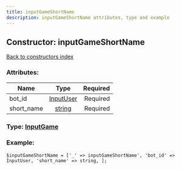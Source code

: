 ```yaml
---
title: inputGameShortName
description: inputGameShortName attributes, type and example
---
```

## Constructor: inputGameShortName  
[Back to constructors index](index.md)



### Attributes:

| Name     |    Type       | Required |
|----------|:-------------:|---------:|
|bot\_id|[InputUser](../types/InputUser.md) | Required|
|short\_name|[string](../types/string.md) | Required|



### Type: [InputGame](../types/InputGame.md)


### Example:

```
$inputGameShortName = ['_' => inputGameShortName', 'bot_id' => InputUser, 'short_name' => string, ];
```